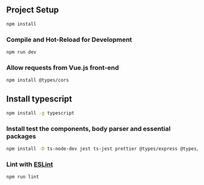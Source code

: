 ## Project Setup ##

```sh
npm install
```

### Compile and Hot-Reload for Development

```sh
npm run dev
```

### Allow requests from Vue.js front-end ###

```sh
npm install @types/cors
```
## Install typescript ##

```sh
npm install -g typescript
```

### Install test the components, body parser and essential packages ###

```sh
npm install -D ts-node-dev jest ts-jest prettier @types/express @types/node @types/jest @types/body-parser
```

### Lint with [ESLint](https://eslint.org/)

```sh
npm run lint
```
